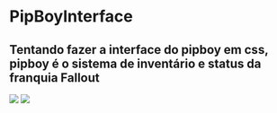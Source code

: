 # PipBoyInterface
Tentando fazer a interface do pipboy em css, pipboy é o sistema de inventário e status da franquia Fallout
-  
  <img src='https://pa1.narvii.com/7541/a4274bba0a81aa39f12a2bffd77d6546b0fd2f5br1-312-390_00.gif' />
  <img src='https://zack.reithmeyer.com/img/pipboy.gif'>
